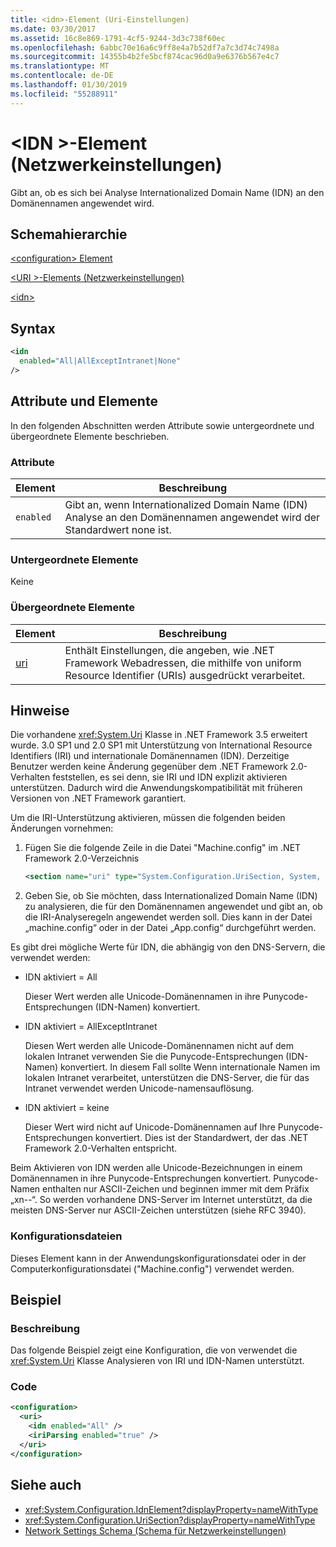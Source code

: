 ```yaml
---
title: <idn>-Element (Uri-Einstellungen)
ms.date: 03/30/2017
ms.assetid: 16c8e869-1791-4cf5-9244-3d3c738f60ec
ms.openlocfilehash: 6abbc70e16a6c9ff8e4a7b52df7a7c3d74c7498a
ms.sourcegitcommit: 14355b4b2fe5bcf874cac96d0a9e6376b567e4c7
ms.translationtype: MT
ms.contentlocale: de-DE
ms.lasthandoff: 01/30/2019
ms.locfileid: "55288911"
---
```

# <a name="idn-element-uri-settings"></a>\<IDN >-Element (Netzwerkeinstellungen)
Gibt an, ob es sich bei Analyse Internationalized Domain Name (IDN) an den Domänennamen angewendet wird.  
  
## <a name="schema-hierarchy"></a>Schemahierarchie  
 [\<configuration> Element](../../../../../docs/framework/configure-apps/file-schema/configuration-element.md)  
  
 [\<URI >-Elements (Netzwerkeinstellungen)](../../../../../docs/framework/configure-apps/file-schema/network/uri-element-uri-settings.md)  
  
 [\<idn>](../../../../../docs/framework/configure-apps/file-schema/network/idn-element-uri-settings.md)  
  
## <a name="syntax"></a>Syntax  
  
```xml  
<idn  
  enabled="All|AllExceptIntranet|None"  
/>  
```  
  
## <a name="attributes-and-elements"></a>Attribute und Elemente  
 In den folgenden Abschnitten werden Attribute sowie untergeordnete und übergeordnete Elemente beschrieben.  
  
### <a name="attributes"></a>Attribute  
  
|**Element**|**Beschreibung**|  
|-----------------|---------------------|  
|`enabled`|Gibt an, wenn Internationalized Domain Name (IDN) Analyse an den Domänennamen angewendet wird der Standardwert none ist.|  
  
### <a name="child-elements"></a>Untergeordnete Elemente  
 Keine  
  
### <a name="parent-elements"></a>Übergeordnete Elemente  
  
|**Element**|**Beschreibung**|  
|-----------------|---------------------|  
|[uri](../../../../../docs/framework/configure-apps/file-schema/network/uri-element-uri-settings.md)|Enthält Einstellungen, die angeben, wie .NET Framework Webadressen, die mithilfe von uniform Resource Identifier (URIs) ausgedrückt verarbeitet.|  
  
## <a name="remarks"></a>Hinweise  
 Die vorhandene <xref:System.Uri> Klasse in .NET Framework 3.5 erweitert wurde. 3.0 SP1 und 2.0 SP1 mit Unterstützung von International Resource Identifiers (IRI) und internationale Domänennamen (IDN). Derzeitige Benutzer werden keine Änderung gegenüber dem .NET Framework 2.0-Verhalten feststellen, es sei denn, sie IRI und IDN explizit aktivieren unterstützen. Dadurch wird die Anwendungskompatibilität mit früheren Versionen von .NET Framework garantiert.  
  
 Um die IRI-Unterstützung aktivieren, müssen die folgenden beiden Änderungen vornehmen:  
  
1.  Fügen Sie die folgende Zeile in die Datei "Machine.config" im .NET Framework 2.0-Verzeichnis  
  
    ```xml  
    <section name="uri" type="System.Configuration.UriSection, System, Version=2.0.0.0, Culture=neutral, PublicKeyToken=b77a5c561934e089" />  
    ```  
  
2.  Geben Sie, ob Sie möchten, dass Internationalized Domain Name (IDN) zu analysieren, die für den Domänennamen angewendet und gibt an, ob die IRI-Analyseregeln angewendet werden soll. Dies kann in der Datei „machine.config“ oder in der Datei „App.config“ durchgeführt werden.  
  
 Es gibt drei mögliche Werte für IDN, die abhängig von den DNS-Servern, die verwendet werden:  
  
-   IDN aktiviert = All  
  
     Dieser Wert werden alle Unicode-Domänennamen in ihre Punycode-Entsprechungen (IDN-Namen) konvertiert.  
  
-   IDN aktiviert = AllExceptIntranet  
  
     Diesen Wert werden alle Unicode-Domänennamen nicht auf dem lokalen Intranet verwenden Sie die Punycode-Entsprechungen (IDN-Namen) konvertiert. In diesem Fall sollte Wenn internationale Namen im lokalen Intranet verarbeitet, unterstützen die DNS-Server, die für das Intranet verwendet werden Unicode-namensauflösung.  
  
-   IDN aktiviert = keine  
  
     Dieser Wert wird nicht auf Unicode-Domänennamen auf Ihre Punycode-Entsprechungen konvertiert. Dies ist der Standardwert, der das .NET Framework 2.0-Verhalten entspricht.  
  
 Beim Aktivieren von IDN werden alle Unicode-Bezeichnungen in einem Domänennamen in ihre Punycode-Entsprechungen konvertiert. Punycode-Namen enthalten nur ASCII-Zeichen und beginnen immer mit dem Präfix „xn--“. So werden vorhandene DNS-Server im Internet unterstützt, da die meisten DNS-Server nur ASCII-Zeichen unterstützen (siehe RFC 3940).  
  
### <a name="configuration-files"></a>Konfigurationsdateien  
 Dieses Element kann in der Anwendungskonfigurationsdatei oder in der Computerkonfigurationsdatei ("Machine.config") verwendet werden.  
  
## <a name="example"></a>Beispiel  
  
### <a name="description"></a>Beschreibung  
 Das folgende Beispiel zeigt eine Konfiguration, die von verwendet die <xref:System.Uri> Klasse Analysieren von IRI und IDN-Namen unterstützt.  
  
### <a name="code"></a>Code  
  
```xml  
<configuration>  
  <uri>  
    <idn enabled="All" />  
    <iriParsing enabled="true" />  
  </uri>  
</configuration>  
```  
  
## <a name="see-also"></a>Siehe auch
- <xref:System.Configuration.IdnElement?displayProperty=nameWithType>
- <xref:System.Configuration.UriSection?displayProperty=nameWithType>
- [Network Settings Schema (Schema für Netzwerkeinstellungen)](../../../../../docs/framework/configure-apps/file-schema/network/index.md)
